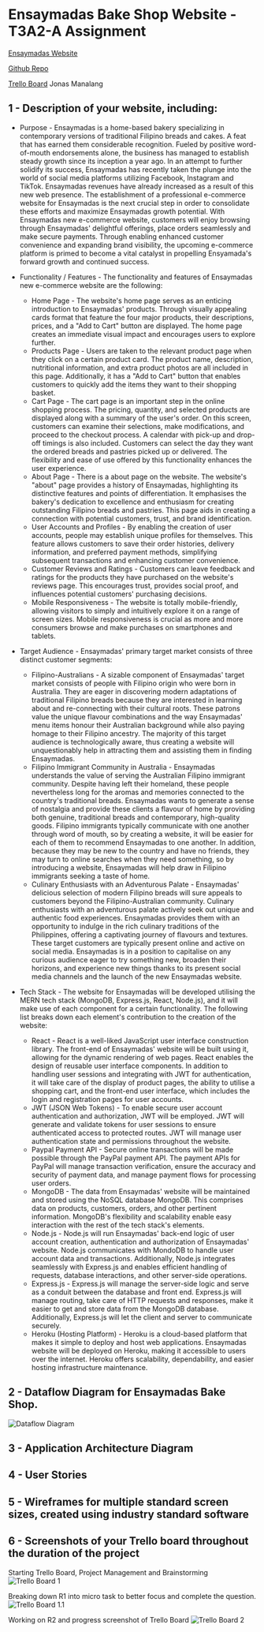 # Ensaymadas Bake Shop Website - T3A2-A Assignment
[Ensaymadas Website](https://jbm-coder.com/)

[Github Repo](https://https://github.com/jbm-coder/Ensaymadas-Assignment)

[Trello Board](https://trello.com/invite/b/ifqhF8wT/ATTIc0db67468b19970c8c07652be3803cc95AA9308B/ensaymadas)
Jonas Manalang

## 1 - Description of your website, including:
- Purpose - Ensaymadas is a home-based bakery specializing in contemporary versions of traditional Filipino breads and cakes. A feat that has earned them considerable recognition. Fueled by positive word-of-mouth endorsements alone, the business has managed to establish steady growth since its inception a year ago. In an attempt to further solidify its success, Ensaymadas has recently taken the plunge into the world of social media platforms utilizing Facebook, Instagram and TikTok. Ensaymadas revenues have already increased as a result of this new web presence. The establishment of a professional e-commerce website for Ensaymadas is the next crucial step in order to consolidate these efforts and maximize Ensaymadas growth potential. With Ensaymadas new e-commerce website, customers will enjoy browsing through Ensaymadas' delightful offerings, place orders seamlessly and make secure payments. Through enabling enhanced customer convenience and expanding brand visibility, the upcoming e-commerce platform is primed to become a vital catalyst in propelling Ensyamada's forward growth and continued success.

- Functionality / Features - The functionality and features of Ensaymadas new e-commerce website are the following:
    - Home Page - The website's home page serves as an enticing introduction to Ensaymadas' products. Through visually appealing cards format that feature the four major products, their descriptions, prices, and a "Add to Cart" button are displayed. The home page creates an immediate visual impact and encourages users to explore further.
    - Products Page - Users are taken to the relevant product page when they click on a certain product card. The product name, description, nutritional information, and extra product photos are all included in this page. Additionally, it has a "Add to Cart" button that enables customers to quickly add the items they want to their shopping basket.
    - Cart Page - The cart page is an important step in the online shopping process. The pricing, quantity, and selected products are displayed along with a summary of the user's order. On this screen, customers can examine their selections, make modifications, and proceed to the checkout process. A calendar with pick-up and drop-off timings is also included. Customers can select the day they want the ordered breads and pastries picked up or delivered. The flexibility and ease of use offered by this functionality enhances the user experience.
    - About Page - There is a about page on the website. The website's "about" page provides a history of Ensaymadas, highlighting its distinctive features and points of differentiation. It emphasises the bakery's dedication to excellence and enthusiasm for creating outstanding Filipino breads and pastries. This page aids in creating a connection with potential customers, trust, and brand identification.
    - User Accounts and Profiles - By enabling the creation of user accounts, people may establish unique profiles for themselves. This feature allows customers to save their order histories, delivery information, and preferred payment methods, simplifying subsequent transactions and enhancing customer convenience.
    - Customer Reviews and Ratings - Customers can leave feedback and ratings for the products they have purchased on the website's reviews page. This encourages trust, provides social proof, and influences potential customers' purchasing decisions.
    - Mobile Responsiveness - The website is totally mobile-friendly, allowing visitors to simply and intuitively explore it on a range of screen sizes. Mobile responsiveness is crucial as more and more consumers browse and make purchases on smartphones and tablets.

- Target Audience - Ensaymadas' primary target market consists of three distinct customer segments:
    - Filipino-Australians - A sizable component of Ensaymadas' target market consists of people with Filipino origin who were born in Australia. They are eager in discovering modern adaptations of traditional Filipino breads because they are interested in learning about and re-connecting with their cultural roots. These patrons value the unique flavour combinations and the way Ensaymadas' menu items honour their Australian background while also paying homage to their Filipino ancestry. The majority of this target audience is technologically aware, thus creating a website will unquestionably help in attracting them and assisting them in finding Ensaymadas.
    - Filipino Immigrant Community in Australia - Ensaymadas understands the value of serving the Australian Filipino immigrant community. Despite having left their homeland, these people nevertheless long for the aromas and memories connected to the country's traditional breads. Ensaymadas wants to generate a sense of nostalgia and provide these clients a flavour of home by providing both genuine, traditional breads and contemporary, high-quality goods. Filipino immigrants typically communicate with one another through word of mouth, so by creating a website, it will be easier for each of them to recommend Ensaymadas to one another. In addition, because they may be new to the country and have no friends, they may turn to online searches when they need something, so by introducing a website, Ensaymadas will help draw in Filipino immigrants seeking a taste of home.
    - Culinary Enthusiasts with an Adventurous Palate - Ensaymadas' delicious selection of modern Filipino breads will sure appeals to customers beyond the Filipino-Australian community. Culinary enthusiasts with an adventurous palate actively seek out unique and authentic food experiences. Ensaymadas provides them with an opportunity to indulge in the rich culinary traditions of the Philippines, offering a captivating journey of flavours and textures. These target customers are typically present online and active on social media. Ensaymadas is in a position to capitalise on any curious audience eager to try something new, broaden their horizons, and experience new things thanks to its present social media channels and the launch of the new Ensaymadas website.

- Tech Stack - The website for Ensaymadas will be developed utilising the MERN tech stack (MongoDB, Express.js, React, Node.js), and it will make use of each component for a certain functionality. The following list breaks down each element's contribution to the creation of the website:
    - React - React is a well-liked JavaScript user interface construction library. The front-end of Ensaymadas' website will be built using it, allowing for the dynamic rendering of web pages. React enables the design of reusable user interface components. In addition to handling user sessions and integrating with JWT for authentication, it will take care of the display of product pages, the ability to utilise a shopping cart, and the front-end user interface, which includes the login and registration pages for user accounts.
    - JWT (JSON Web Tokens) - To enable secure user account authentication and authorization, JWT will be employed. JWT will generate and validate tokens for user sessions to ensure authenticated access to protected routes. JWT will manage user authentication state and permissions throughout the website.
    - Paypal Payment API - Secure online transactions will be made possible through the PayPal payment API. The payment APIs for PayPal will manage transaction verification, ensure the accuracy and security of payment data, and manage payment flows for processing user orders.
    - MongoDB - The data from Ensaymadas' website will be maintained and stored using the NoSQL database MongoDB. This comprises data on products, customers, orders, and other pertinent information. MongoDB's flexibility and scalability enable easy interaction with the rest of the tech stack's elements.
    - Node.js - Node.js will run Ensaymadas' back-end logic of user account creation, authentication and authorization of Ensaymadas' website. Node.js communicates with MondoDB to handle user account data and transactions. Additionally, Node.js integrates seamlessly with Express.js and enables efficient handling of requests, database interactions, and other server-side operations.
    - Express.js - Express.js will manage the server-side logic and serve as a conduit between the database and front end. Express.js will manage routing, take care of HTTP requests and responses, make it easier to get and store data from the MongoDB database. Additionally, Express.js will let the client and server to communicate securely.
    - Heroku (Hosting Platform) - Heroku is a cloud-based platform that makes it simple to deploy and host web applications. Ensaymadas website will be deployed on Heroku, making it accessible to users over the internet. Heroku offers scalability, dependability, and easier hosting infrastructure maintenance.

## 2 - Dataflow Diagram for Ensaymadas Bake Shop.
![Dataflow Diagram](https://github.com/jbm-coder/ensaymadasbakeshop/blob/7bebec9bb2b2071cabeb60f8c1d79753797fba4d/images/Dataflow.png)

## 3 - Application Architecture Diagram

## 4 - User Stories

## 5 - Wireframes for multiple standard screen sizes, created using industry standard software

## 6 - 	Screenshots of your Trello board throughout the duration of the project

Starting Trello Board, Project Management and Brainstorming
![Trello Board 1](https://github.com/jbm-coder/Ensaymadas-Assignment/blob/553cf1fbf13422022f89741b6f613fc11eb83914/Images/Trello1.PNG)

Breaking down R1 into micro task to better focus and complete the question.
![Trello Board 1.1](https://github.com/jbm-coder/Ensaymadas-Assignment/blob/553cf1fbf13422022f89741b6f613fc11eb83914/Images/Trello2.PNG)

Working on R2 and progress screenshot of Trello Board
![Trello Board 2](https://github.com/jbm-coder/ensaymadasbakeshop/blob/7bebec9bb2b2071cabeb60f8c1d79753797fba4d/images/Trello3.PNG)

